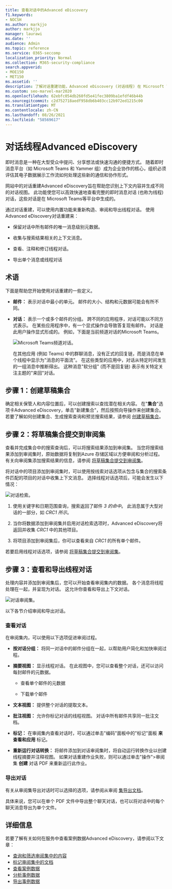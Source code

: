 ```yaml
---
title: 查看对话中的Advanced eDiscovery
f1.keywords:
- NOCSH
ms.author: markjjo
author: markjjo
manager: laurawi
ms.date: ''
audience: Admin
ms.topic: reference
ms.service: O365-seccomp
localization_priority: Normal
ms.collection: M365-security-compliance
search.appverid:
- MOE150
- MET150
ms.assetid: ''
description: 了解对话重建功能，Advanced eDiscovery (对话线程) 在 Microsoft Teams 和 Yammer 组中重新构建、查看和导出聊天对话。
ms.custom: seo-marvel-mar2020
ms.openlocfilehash: 62ebfc054db260fd5e41fec3809ba1efdf46b44b
ms.sourcegitcommit: c2d752718aedf958db6b403cc12b972ed1215c00
ms.translationtype: MT
ms.contentlocale: zh-CN
ms.lasthandoff: 08/26/2021
ms.locfileid: "58569617"
---
```

# <a name="conversation-threading-in-advanced-ediscovery"></a>对话线程Advanced eDiscovery

即时消息是一种在大型受众中提问、分享想法或快速沟通的便捷方式。 随着即时消息平台（如 Microsoft Teams 和 Yammer 组）成为企业协作的核心，组织必须评估其电子数据展示工作流如何处理这些新的通信和协作形式。

网站中的对话重建Advanced eDiscovery旨在帮助您识别上下文内容并生成不同的对话视图。 此功能使您可以高效快速地查看完整的即时消息对话 (也称为线程) 对话，这些对话是在 Microsoft Teams等平台中生成的。

通过对话重建，可以使用内置功能来重新构造、审阅和导出线程对话。 使用Advanced eDiscovery对话重建来：

- 保留对话中所有邮件的唯一消息级别元数据。

- 收集与搜索结果相关的上下文消息。

- 查看、注释和修订线程对话。

- 导出单个消息或线程对话

## <a name="terminology"></a>术语

下面是帮助您开始使用对话重建的一些定义。

- **邮件：** 表示对话中最小的单元。 邮件的大小、结构和元数据可能会有所不同。

- **对话：** 表示一个或多个邮件的分组。 跨不同的应用程序，对话可能以不同方式表示。 在某些应用程序中，有一个显式操作会导致答复现有邮件。 对话是此用户操作显式形成的。 例如，下面是当前频道对话的Microsoft Teams。

   ![Microsoft Teams频道对话。](../media/threadedchat.png)

   在其他应用 (例如 Teams) 中的群聊消息，没有正式的回复链，而是消息在单个线程中显示为"消息的平面流"。 在这些类型的应用中，对话从特定时间发生的一组消息中推断得出。 这种消息"软分组" (而不是回复链) 表示有关特定关注主题的"来回"对话。

## <a name="step-1-create-a-draft-collection"></a>步骤 1：创建草稿集合

确定相关保管人和内容位置后，可以创建搜索以查找潜在相关内容。 在"**集合**"选项卡Advanced eDiscovery，单击"新建集合"，然后按照向导操作来创建集合。 若要了解如何创建集合、生成搜索查询和预览搜索结果，请参阅 [创建草稿集合](create-draft-collection.md)。

## <a name="step-2-commit-a-draft-collection-to-a-review-set"></a>步骤 2：将草稿集合提交到审阅集

查看并完成集合中的搜索查询后，可以将搜索结果添加到审阅集。 当您将搜索结果添加到审阅集时，原始数据将复制到Azure 存储区域以方便审阅和分析过程。 有关向审阅集添加搜索结果的信息，请参阅 [将草稿集合提交到审阅集](commit-draft-collection.md)。

将对话中的项目添加到审阅集时，可以使用按线索对话选项从包含与集合的搜索条件匹配的项目的对话中收集上下文消息。 选择线程对话选项后，可能会发生以下情况：

  ![对话检索。](../media/messagesandconversations.png)

1. 使用关键字和日期范围查询，搜索返回了邮件 *3 的命中*。 此消息属于大型对话的一部分，如 *CRC1 所示*。

2. 当你将数据添加到审阅集并启用对话检索选项时，Advanced eDiscovery将返回并收集 *CRC1* 中的其他项目。

3. 将项目添加到审阅集后，你可以查看来自 *CRC1* 的所有单个邮件。

若要启用线程对话选项，请参阅 [将草稿集合提交到审阅集](commit-draft-collection.md#commit-a-draft-collection-to-a-review-set)。

## <a name="step-3-review-and-export-threaded-conversations"></a>步骤 3：查看和导出线程对话

处理内容并添加到审阅集后，您可以开始查看审阅集内的数据。 各个消息将线程处理在一起，并呈现为对话。 这允许你查看和导出上下文对话。

  ![对话审阅集。](../media/ConversationRSOptions.PNG)

以下各节介绍审阅和导出对话。

### <a name="reviewing-conversations"></a>查看对话

在审阅集内，可以使用以下选项促进审阅过程。

- **按对话分组：** 将同一对话中的邮件分组在一起，以帮助用户简化和加快审阅过程。

- **摘要视图：** 显示线程对话。 在此视图中，您可以查看整个对话，还可以访问每封邮件的元数据。

   - 查看单个邮件的元数据

   - 下载单个邮件

- **文本视图：** 提供整个对话的提取文本。

- **批注视图：** 允许你标记对话的线程视图。 对话中所有邮件共享同一批注文档。

- **标记：** 在审阅集内查看对话时，可以通过单击"编码"面板中的"标记"面板 **来查看和应用** 标记。

- **重新运行对话转换：** 将邮件添加到对话审阅集时，将自动运行转换作业以创建线程摘要并注释视图。 如果对话重建作业失败，则可以通过单击"操作">审阅集 **创建** 对话 PDF 来重新运行此作业。

### <a name="exporting-conversations"></a>导出对话

有关从审阅集导出对话时可以选择的选项，请参阅从审阅 [集导出文档](export-documents-from-review-set.md#export-options)。

具体来说，您可以在单个 PDF 文件中导出整个聊天对话，也可以将对话中的每个聊天消息导出为单个文件。

## <a name="more-information"></a>详细信息

若要了解有关如何在服务中查看案例数据Advanced eDiscovery，请参阅以下文章：

- [查询和筛选审阅集中的内容](review-set-search.md)
- [标记审阅集中的文档](tagging-documents.md)
- [查看案例数据](view-documents-in-review-set.md)
- [分析事例数据](analyzing-data-in-review-set.md)
- [导出事例数据](exporting-data-ediscover20.md)
